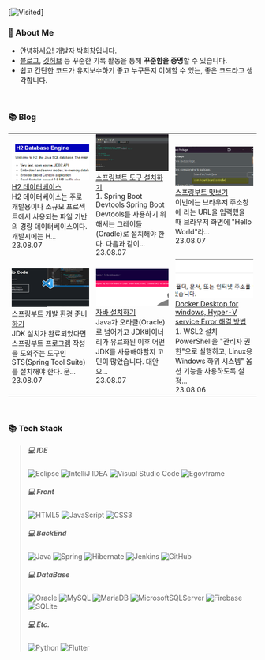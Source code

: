 [![Visited](https://hits.seeyoufarm.com/api/count/incr/badge.svg?url=https%3A%2F%2Fgithub.com%2Fhichang4u%2Fhit-counter&count_bg=%2379C83D&title_bg=%23555555&icon=&icon_color=%23E7E7E7&title=visited&edge_flat=false)]

### 🚀 About Me

- 안녕하세요! 개발자 박희창입니다.
- <a href="https://program-app.tistory.com/" target="_blank">블로그</a>, <a href="https://github.com/hichang4u/" target="_blank">깃허브</a> 등 꾸준한 기록 활동을 통해 **꾸준함을 증명**할 수 있습니다.
- 쉽고 간단한 코드가 유지보수하기 좋고 누구든지 이해할 수 있는, 좋은 코드라고 생각합니다.
<br/>

### 📚 Blog
<table><tbody><tr>
<td>
    <a href="https://program-app.tistory.com/entry/H2-%EB%8D%B0%EC%9D%B4%ED%84%B0%EB%B2%A0%EC%9D%B4%EC%8A%A4">
        <img width="100%" src="/img/2904461807529740222.png"/><br/>
        <div>H2 데이터베이스 </div>
    </a>
    <div>H2 데이터베이스는 주로 개발용이나 소규모 프로젝트에서 사용되는 파일 기반의 경량 데이터베이스이다. 개발시에는 H... </div>
    <div>23.08.07</div>
</td>
<td>
    <a href="https://program-app.tistory.com/entry/%EC%8A%A4%ED%94%84%EB%A7%81%EB%B6%80%ED%8A%B8-%EB%8F%84%EA%B5%AC-%EC%84%A4%EC%B9%98%ED%95%98%EA%B8%B0">
        <img width="100%" src="/img/2333026218426303764.png"/><br/>
        <div>스프링부트 도구 설치하기 </div>
    </a>
    <div>1. Spring Boot Devtools Spring Boot Devtools를 사용하기 위해서는 그레이들(Gradle)로 설치해야 한다. 다음과 같이... </div>
    <div>23.08.07</div>
</td>
<td>
    <a href="https://program-app.tistory.com/entry/%EC%8A%A4%ED%94%84%EB%A7%81%EB%B6%80%ED%8A%B8-%EB%A7%9B%EB%B3%B4%EA%B8%B0">
        <img width="100%" src="/img/9115909377308666903.png"/><br/>
        <div>스프링부트 맛보기 </div>
    </a>
    <div>이번에는 브라우저 주소창에  라는 URL을 입력했을 때 브라우저 화면에 "Hello World"라... </div>
    <div>23.08.07</div>
</td>
</tr>
<tr>
<td>
    <a href="https://program-app.tistory.com/entry/%EC%8A%A4%ED%94%84%EB%A7%81%EB%B6%80%ED%8A%B8-%EA%B0%9C%EB%B0%9C-%ED%99%98%EA%B2%BD-%EC%A4%80%EB%B9%84%ED%95%98%EA%B8%B0">
        <img width="100%" src="/img/3808160059610443242.png"/><br/>
        <div>스프링부트 개발 환경 준비하기 </div>
    </a>
    <div>JDK 설치가 완료되었다면 스프링부트 프로그램 작성을 도와주는 도구인 STS(Spring Tool Suite)를 설치해야 한다. 문... </div>
    <div>23.08.07</div>
</td>
<td>
    <a href="https://program-app.tistory.com/entry/%EC%9E%90%EB%B0%94-%EC%84%A4%EC%B9%98%ED%95%98%EA%B8%B0">
        <img width="100%" src="/img/5181650245493645655.png"/><br/>
        <div>자바 설치하기 </div>
    </a>
    <div>Java가 오라클(Oracle)로 넘어가고 JDK바이너리가 유료화된 이후 어떤 JDK를 사용해야할지 고민이 많았습니다. 대안으... </div>
    <div>23.08.07</div>
</td>
<td>
    <a href="https://program-app.tistory.com/entry/Docker-Desktop-for-windows-Hyper-V-service-Error-%ED%95%B4%EA%B2%B0-%EB%B0%A9%EB%B2%95">
        <img width="100%" src="/img/8377973696993975335.png"/><br/>
        <div>Docker Desktop for windows, Hyper-V service Error 해결 방법 </div>
    </a>
    <div>1. WSL2 설치 PowerShell을 "관리자 권한"으로 실행하고, Linux용 Windows 하위 시스템" 옵션 기능을 사용하도록 설정... </div>
    <div>23.08.06</div>
</td>
</tr>
</tbody></table>
<br/>

### 📚 Tech Stack

> ##### 💻 IDE
> ![Eclipse](https://img.shields.io/badge/Eclipse-FE7A16.svg?style=flat&logo=Eclipse&logoColor=white)
> ![IntelliJ IDEA](https://img.shields.io/badge/IntelliJIDEA-000000.svg?style=flat&logo=intellij-idea&logoColor=white)
> ![Visual Studio Code](https://img.shields.io/badge/Visual%20Studio%20Code-0078d7.svg?style=flat&logo=visual-studio-code&logoColor=white)
> ![Egovframe](https://img.shields.io/badge/Egovframe-1b2ba2.svg?style=flat&logo=E&logoColor=white)
> ##### 💻 Front
> ![HTML5](https://img.shields.io/badge/html5-%23E34F26.svg?style=flat&logo=html5&logoColor=white)
> ![JavaScript](https://img.shields.io/badge/javascript-%23323330.svg?style=flat&logo=javascript&logoColor=%23F7DF1E)
> ![CSS3](https://img.shields.io/badge/css3-%231572B6.svg?style=flat&logo=css3&logoColor=white)
> ##### 💻 BackEnd
> ![Java](https://img.shields.io/badge/java-%23ED8B00.svg?style=flat&logo=openjdk&logoColor=white)
> ![Spring](https://img.shields.io/badge/spring-%236DB33F.svg?style=flat&logo=spring&logoColor=white)
> ![Hibernate](https://img.shields.io/badge/Hibernate-59666C?style=flat&logo=Hibernate&logoColor=white)
> ![Jenkins](https://img.shields.io/badge/jenkins-%232C5263.svg?style=flat&logo=jenkins&logoColor=white)
> ![GitHub](https://img.shields.io/badge/github-%23121011.svg?style=flat&logo=github&logoColor=white)
> ##### 💻 DataBase
> ![Oracle](https://img.shields.io/badge/Oracle-F80000?style=flat&logo=oracle&logoColor=white)
> ![MySQL](https://img.shields.io/badge/mysql-%2300f.svg?style=flat&logo=mysql&logoColor=white)
> ![MariaDB](https://img.shields.io/badge/MariaDB-003545?style=flat&logo=mariadb&logoColor=white)
> ![MicrosoftSQLServer](https://img.shields.io/badge/Microsoft%20SQL%20Server-CC2927?style=flat&logo=microsoft%20sql%20server&logoColor=white)
> ![Firebase](https://img.shields.io/badge/Firebase-039BE5?style=flat&logo=Firebase&logoColor=white)
> ![SQLite](https://img.shields.io/badge/sqlite-%2307405e.svg?style=flat&logo=sqlite&logoColor=white)
> ##### 💻 Etc.
> ![Python](https://img.shields.io/badge/python-3670A0?style=flat&logo=python&logoColor=ffdd54)
> ![Flutter](https://img.shields.io/badge/Flutter-%2302569B.svg?style=flat&logo=Flutter&logoColor=white)

